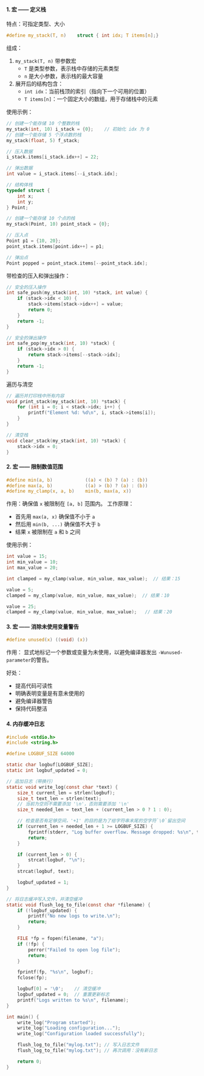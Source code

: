 #### 1. 宏 —— 定义栈
特点：可指定类型、大小
```c
#define my_stack(T, n)    struct { int idx; T items[n];}
```
组成：
1. `my_stack(T, n)` 带参数宏
	- `T` 是类型参数，表示栈中存储的元素类型
	- `n` 是大小参数，表示栈的最大容量
2. 展开后的结构包含：
	- `int idx`：当前栈顶的索引（指向下一个可用的位置）
	- `T items[n]`：一个固定大小的数组，用于存储栈中的元素

使用示例：
```c
// 创建一个能存储 10 个整数的栈
my_stack(int, 10) i_stack = {0};    // 初始化 idx 为 0
// 创建一个能存储 5 个浮点数的栈
my_stack(float, 5) f_stack;

// 压入数据
i_stack.items[i_stack.idx++] = 22;

// 弹出数据
int value = i_stack.items[--i_stack.idx];

// 结构体栈
typedef struct {
	int x;
	int y;
} Point;

// 创建一个能存储 10 个点的栈
my_stack(Point, 10) point_stack = {0};

// 压入点
Point p1 = {10, 20};
point_stack.items[point.idx++] = p1;

// 弹出点
Point popped = point_stack.items[--point_stack.idx];
```

带检查的压入和弹出操作：
```c
// 安全的压入操作
int safe_push(my_stack(int, 10) *stack, int value) {
	if (stack->idx < 10) {
		stack->items[stack->idx++] = value;
		return 0;
	}
	return -1;
}

// 安全的弹出操作
int safe_pop(my_stack(int, 10) *stack) {
	if (stack->idx > 0) {
		return stack->items[--stack->idx];
	}
	return -1;
}
```

遍历与清空
```c
// 遍历并打印栈中所有内容
void print_stack(my_stack(int, 10) *stack) {
	for (int i = 0; i < stack->idx; i++) {
		printf("Element %d: %d\n", i, stack->items[i]);
	}
}

// 清空栈
void clear_stack(my_stack(int, 10) *stack) {
	stack->idx = 0;
}
```

#### 2. 宏 —— 限制数值范围
```c
#define min(a, b)            ((a) < (b) ? (a) : (b))
#define max(a, b)            ((a) > (b) ? (a) : (b))
#define my_clamp(x, a, b)    min(b, max(a, x))
```
作用：确保值 `x` 被限制在 `[a, b]` 范围内。
工作原理：
- 首先用 `max(a, x)` 确保值不小于 `a`
- 然后用 `min(b, ...)` 确保值不大于 `b`
- 结果 `x` 被限制在 `a` 和 `b` 之间

使用示例：
```c
int value = 15;
int min_value = 10;
int max_value = 20;

int clamped = my_clamp(value, min_value, max_value);  // 结果：15

value = 5;
clamped = my_clamp(value, min_value, max_value);  // 结果：10

value = 25;
clamped = my_clamp(value, min_value, max_value);   // 结果：20
```

#### 3. 宏 —— 消除未使用变量警告
```c
#define unused(x) ((void) (x))
```
作用：
显式地标记一个参数或变量为未使用，以避免编译器发出 `-Wunused-parameter`的警告。

好处：
- 提高代码可读性
- 明确表明变量是有意未使用的
- 避免编译器警告
- 保持代码整洁


#### 4. 内存缓冲日志
```c
#include <stdio.h>
#include <string.h>

#define LOGBUF_SIZE 64000

static char logbuf[LOGBUF_SIZE];
static int logbuf_updated = 0;

// 追加日志（带换行）
static void write_log(const char *text) {
	size_t current_len = strlen(logbuf);
	size_t text_len = strlen(text);
	// 当前为空则不需要添加 '\n'，否则需要添加 '\n'
	size_t needed_len = text_len + (current_len > 0 ? 1 : 0);

	// 检查是否有足够空间，'+1' 的目的是为了给字符串末尾的空字符`\0`留出空间
	if (current_len + needed_len + 1 >= LOGBUF_SIZE) {
		fprintf(stderr, "Log buffer overflow. Message dropped: %s\n", text);
		return;
	}

	if (current_len > 0) {
		strcat(logbuf, "\n");
	}
	strcat(logbuf, text);

	logbuf_updated = 1;
}

// 将日志缓冲写入文件，并清空缓冲
static void flush_log_to_file(const char *filename) {
	if (!logbuf_updated) {
		printf("No new logs to write.\n");
		return;
	}

	FILE *fp = fopen(filename, "a");
	if (!fp) {
		perror("Failed to open log file");
		return;
	}

	fprintf(fp, "%s\n", logbuf);
	fclose(fp);

	logbuf[0] = '\0';    // 清空缓冲
	logbuf_updated = 0;  // 重置更新标志
	printf("Logs written to %s\n", filename);
}

int main() {
    write_log("Program started");
    write_log("Loading configuration...");
    write_log("Configuration loaded successfully");

    flush_log_to_file("mylog.txt"); // 写入日志文件
    flush_log_to_file("mylog.txt"); // 再次调用：没有新日志

    return 0;
}
```